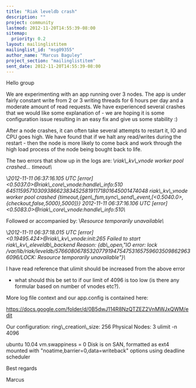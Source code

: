 ```yaml
---
title: "Riak leveldb crash"
description: ""
project: community
lastmod: 2012-11-20T14:55:39-08:00
sitemap:
  priority: 0.2
layout: mailinglistitem
mailinglist_id: "msg09355"
author_name: "Marcus Baguley"
project_section: "mailinglistitem"
sent_date: 2012-11-20T14:55:39-08:00
---
```



Hello group

We are experimenting with an app running over 3 nodes. The app is under
fairly constant write from 2 or 3 writing threads for 6 hours per day and a
moderate amount of read requests. We have experienced several crashes that
we would like some explanation of - we are hoping it is some configuration
issue resulting in an easy fix and give us some stability :)

After a node crashes, it can often take several attempts to restart it, IO
and CPU goes high. We have found that if we halt any read/writes during the
restart - then the node is more likely to come back and work through the
high load process of the node being bought back to life.

The two errors that show up in the logs are: \\*riak\\_kv\\_vnode worker pool
crashed... timeout\\*

\\*2012-11-11 06:37:16.105 UTC [error]
&lt;0.5037.0&gt;@riak\\_core\\_vnode:handle\\_info:510
645115957103093866238345258191171801645001474048 riak\\_kv\\_vnode worker pool
crashed
{timeout,{gen\\_fsm,sync\\_send\\_event,[&lt;0.5040.0&gt;,{checkout,false,5000},5000]}}
2012-11-11 06:37:16.106 UTC [error]
&lt;0.5083.0&gt;@riak\\_core\\_vnode:handle\\_info:510\\*


Followed or accompanied by: \\*Resource temporarily unavailable\\*

\\*2012-11-11 06:37:18.015 UTC [error] &lt;0.19495.424&gt;@riak\\_kv\\_vnode:init:265
Failed to start riak\\_kv\\_eleveldb\\_backend Reason: {db\\_open,"IO error: lock
/var/lib/riak/leveldb/576608067853207791947547531657596035098629636096/LOCK:
Resource temporarily unavailable"}\\*

I have read reference that ulimit should be increased from the above error
- what should this be set to if our limit of 4096 is too low (is there any
formular based on number of vnodes etc?).

More log file context and our app.config is contained here:

https://docs.google.com/folder/d/0B5dwJ114R8NzQTZEZ2VnMWJxQWM/edit

Our configuration:
ring\\_creation\\_size: 256
Physical Nodes: 3
ulimit -n 4096

ubuntu 10.04
vm.swappiness = 0
Disk is on SAN, formatted as ext4 mounted with
"noatime,barrier=0,data=writeback" options
using deadline scheduler

Best regards

Marcus
